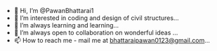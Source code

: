 - 👋 Hi, I’m @PawanBhattarai1
- 👀 I’m interested in coding and design of civil structures...
- 🌱 I’m always learning and learning...
- 💞️ I’m always open to collaboration on wonderful ideas ...
- 📫 How to reach me - mail me at bhattaraipawan0123@gmail.com...

<!---
PawanBhattarai1/PawanBhattarai1 is a ✨ special ✨ repository because its `README.md` (this file) appears on your GitHub profile.
You can click the Preview link to take a look at your changes.
--->
